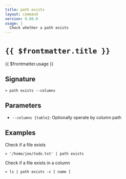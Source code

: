```yaml
---
title: path exists
layout: command
version: 0.60.0
usage: |
  Check whether a path exists
---
```


# `{{ $frontmatter.title }}`

<div style='white-space: pre-wrap;'>{{ $frontmatter.usage }}</div>

## Signature

```> path exists --columns```

## Parameters

 -  `--columns {table}`: Optionally operate by column path

## Examples

Check if a file exists
```shell
> '/home/joe/todo.txt' | path exists
```

Check if a file exists in a column
```shell
> ls | path exists -c [ name ]
```
